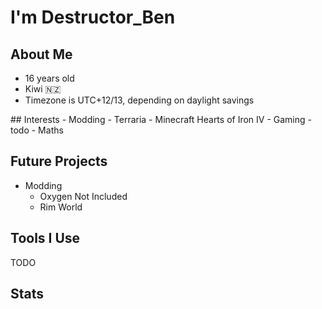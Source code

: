 # I'm Destructor_Ben

## About Me
- 16 years old
- Kiwi 🇳🇿
- Timezone is UTC+12/13, depending on daylight savings

<span align="right">
## Interests
- Modding
  - Terraria
  - Minecraft
Hearts of Iron IV
- Gaming
  - todo
- Maths

</span>


## Future Projects
- Modding
  - Oxygen Not Included
  - Rim World
  

## Tools I Use
TODO

## Stats

